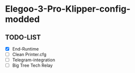 # Elegoo-3-Pro-Klipper-config-modded

## TODO-LIST
- [x] End-Runtime
- [ ] Clean Printer.cfg
- [ ] Telegram-integration
- [ ] Big Tree Tech Relay
